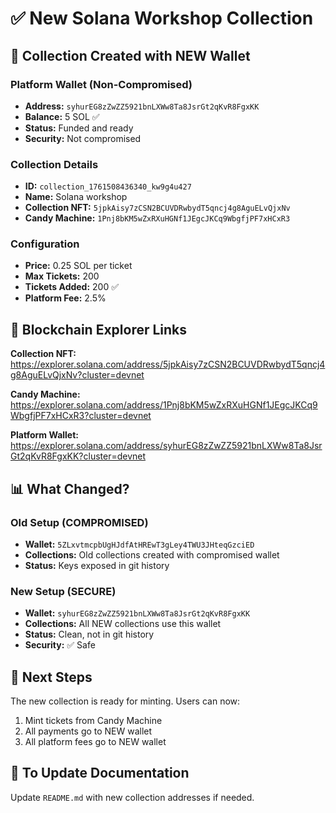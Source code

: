 # ✅ New Solana Workshop Collection

## 🎯 Collection Created with NEW Wallet

### Platform Wallet (Non-Compromised)
- **Address:** `syhurEG8zZwZZ5921bnLXWw8Ta8JsrGt2qKvR8FgxKK`
- **Balance:** 5 SOL ✅
- **Status:** Funded and ready
- **Security:** Not compromised

### Collection Details
- **ID:** `collection_1761508436340_kw9g4u427`
- **Name:** Solana workshop
- **Collection NFT:** `5jpkAisy7zCSN2BCUVDRwbydT5qncj4g8AguELvQjxNv`
- **Candy Machine:** `1Pnj8bKM5wZxRXuHGNf1JEgcJKCq9WbgfjPF7xHCxR3`

### Configuration
- **Price:** 0.25 SOL per ticket
- **Max Tickets:** 200
- **Tickets Added:** 200 ✅
- **Platform Fee:** 2.5%

## 🔗 Blockchain Explorer Links

**Collection NFT:**
https://explorer.solana.com/address/5jpkAisy7zCSN2BCUVDRwbydT5qncj4g8AguELvQjxNv?cluster=devnet

**Candy Machine:**
https://explorer.solana.com/address/1Pnj8bKM5wZxRXuHGNf1JEgcJKCq9WbgfjPF7xHCxR3?cluster=devnet

**Platform Wallet:**
https://explorer.solana.com/address/syhurEG8zZwZZ5921bnLXWw8Ta8JsrGt2qKvR8FgxKK?cluster=devnet

## 📊 What Changed?

### Old Setup (COMPROMISED)
- **Wallet:** `5ZLxvtmcpbUgHJdfAtHREwT3gLey4TWU3JHteqGzciED`
- **Collections:** Old collections created with compromised wallet
- **Status:** Keys exposed in git history

### New Setup (SECURE)
- **Wallet:** `syhurEG8zZwZZ5921bnLXWw8Ta8JsrGt2qKvR8FgxKK`
- **Collections:** All NEW collections use this wallet
- **Status:** Clean, not in git history
- **Security:** ✅ Safe

## 🎯 Next Steps

The new collection is ready for minting. Users can now:
1. Mint tickets from Candy Machine
2. All payments go to NEW wallet
3. All platform fees go to NEW wallet

## 🔄 To Update Documentation

Update `README.md` with new collection addresses if needed.

